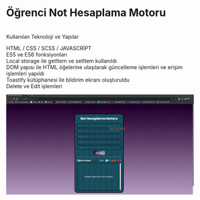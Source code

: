 # <h1>Öğrenci Not Hesaplama Motoru<h1>

Kullanılan Teknoloji ve Yapılar  <br>

 HTML / CSS / SCSS / JAVASCRİPT<br>
  ES5 ve ES6 fonksiyonları <br>
  Local storage ile getItem ve setItem kullanıldı<br>
  DOM yapısı ile HTML öğelerine ulaşılarak güncelleme işlemleri ve erişim işlemleri yapıldı<br>
  Toastify kütüphanesi ile bildirim ekranı oluşturuldu<br>
  Delete ve Edit işlemleri<br>

  ![](NotHesaplamaMotoru.gif)









